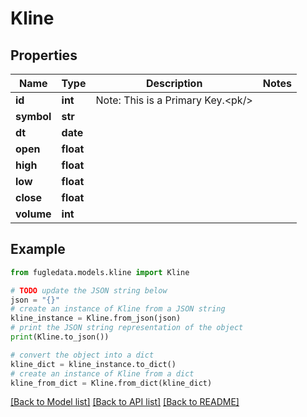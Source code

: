 # Kline


## Properties

Name | Type | Description | Notes
------------ | ------------- | ------------- | -------------
**id** | **int** | Note: This is a Primary Key.&lt;pk/&gt; | 
**symbol** | **str** |  | 
**dt** | **date** |  | 
**open** | **float** |  | 
**high** | **float** |  | 
**low** | **float** |  | 
**close** | **float** |  | 
**volume** | **int** |  | 

## Example

```python
from fugledata.models.kline import Kline

# TODO update the JSON string below
json = "{}"
# create an instance of Kline from a JSON string
kline_instance = Kline.from_json(json)
# print the JSON string representation of the object
print(Kline.to_json())

# convert the object into a dict
kline_dict = kline_instance.to_dict()
# create an instance of Kline from a dict
kline_from_dict = Kline.from_dict(kline_dict)
```
[[Back to Model list]](../README.md#documentation-for-models) [[Back to API list]](../README.md#documentation-for-api-endpoints) [[Back to README]](../README.md)


